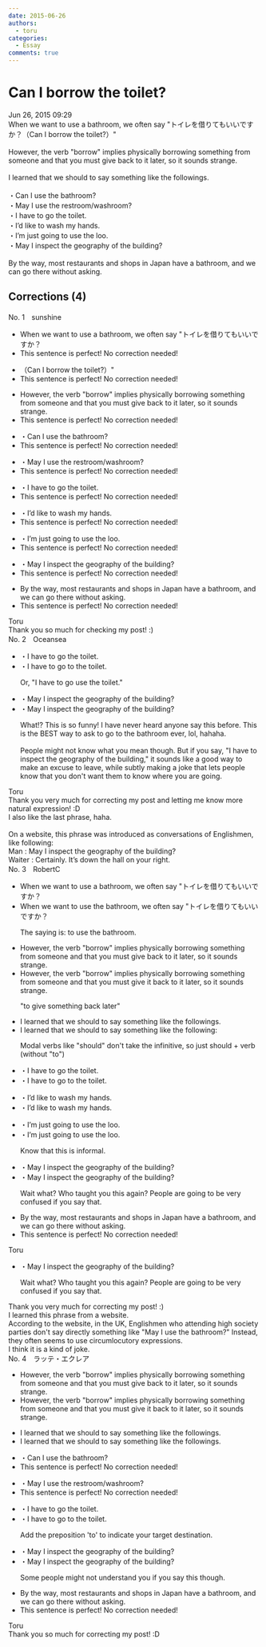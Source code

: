 ```yaml
---
date: 2015-06-26
authors:
  - toru
categories:
  - Essay
comments: true
---
```


# Can I borrow the toilet?
<div class="date">Jun 26, 2015 09:29</div>
<div id="post"><div id="body_show_ori">
When we want to use a bathroom, we often say "トイレを借りてもいいですか？（Can I borrow the toilet?）"<br/><br/>However, the verb "borrow" implies physically borrowing something from someone and that you must give back to it later, so it sounds strange.<br/><br/>I learned that we should to say something like the followings.<br/><br/>・Can I use the bathroom?<br/>・May I use the restroom/washroom? <br/>・I have to go the toilet.<br/>・I’d like to wash my hands.<br/>・I’m just going to use the loo.<br/>・May I inspect the geography of the building?<br/><br/>By the way, most restaurants and shops in Japan have a bathroom, and we can go there without asking.
</div></div>

<!-- more -->


## Corrections (4)
<div id="block"><div class="first_name"> No. 1　<span class="just_name">sunshine</span></div><div id="block2">
<ul class="correction_field">
<li class="incorrect">When we want to use a bathroom, we often say "トイレを借りてもいいですか？</li>
<li class="corrected perfect">This sentence is perfect! No correction needed!</li>
</ul>
<ul class="correction_field">
<li class="incorrect">（Can I borrow the toilet?）"</li>
<li class="corrected perfect">This sentence is perfect! No correction needed!</li>
</ul>
<ul class="correction_field">
<li class="incorrect">However, the verb "borrow" implies physically borrowing something from someone and that you must give back to it later, so it sounds strange.</li>
<li class="corrected perfect">This sentence is perfect! No correction needed!</li>
</ul>
<ul class="correction_field">
<li class="incorrect">・Can I use the bathroom?</li>
<li class="corrected perfect">This sentence is perfect! No correction needed!</li>
</ul>
<ul class="correction_field">
<li class="incorrect">・May I use the restroom/washroom?</li>
<li class="corrected perfect">This sentence is perfect! No correction needed!</li>
</ul>
<ul class="correction_field">
<li class="incorrect">・I have to go the toilet.</li>
<li class="corrected perfect">This sentence is perfect! No correction needed!</li>
</ul>
<ul class="correction_field">
<li class="incorrect">・I’d like to wash my hands.</li>
<li class="corrected perfect">This sentence is perfect! No correction needed!</li>
</ul>
<ul class="correction_field">
<li class="incorrect">・I’m just going to use the loo.</li>
<li class="corrected perfect">This sentence is perfect! No correction needed!</li>
</ul>
<ul class="correction_field">
<li class="incorrect">・May I inspect the geography of the building?</li>
<li class="corrected perfect">This sentence is perfect! No correction needed!</li>
</ul>
<ul class="correction_field">
<li class="incorrect">By the way, most restaurants and shops in Japan have a bathroom, and we can go there without asking.</li>
<li class="corrected perfect">This sentence is perfect! No correction needed!</li>
</ul>
</div><div class="name"><span class="just_name">Toru</span><br>
Thank you so much for checking my post! :)
</div>
</div>
<div id="block"><div class="first_name"> No. 2　<span class="just_name">Oceansea</span></div><div id="block2">
<ul class="correction_field">
<li class="incorrect">・I have to go the toilet.</li>
<li class="corrected correct">
・I have to go <span class="f_red">to </span>the toilet.
<p class="correction_comment">Or, "I have to go use the toilet."</p>
</li>
</ul>
<ul class="correction_field">
<li class="incorrect">・May I inspect the geography of the building?</li>
<li class="corrected correct">
・May I inspect the geography of the building?
<p class="correction_comment">What!? This is so funny! I have never heard anyone say this before. This is the BEST way to ask to go to the bathroom ever, lol, hahaha.<br/><br/>People might not know what you mean though. But if you say, "I have to inspect the geography of the building," it sounds like a good way to make an excuse to leave, while subtly making a joke that lets people know that you don't want them to know where you are going.</p>
</li>
</ul>
</div><div class="name"><span class="just_name">Toru</span><br>
Thank you very much for correcting my post and letting me know more natural expression! :D<br/>I also like the last phrase, haha.<br/><br/>On a website, this phrase was introduced as conversations of Englishmen, like following:<br/>Man : May I inspect the geography of the building?<br/>Waiter : Certainly. It’s down the hall on your right.
</div>
</div>
<div id="block"><div class="first_name"> No. 3　<span class="just_name">RobertC</span></div><div id="block2">
<ul class="correction_field">
<li class="incorrect">When we want to use a bathroom, we often say "トイレを借りてもいいですか？</li>
<li class="corrected correct">
When we want to use <span class="f_blue">the </span>bathroom, we often say "トイレを借りてもいいですか？
<p class="correction_comment">The saying is: to use the bathroom.</p>
</li>
</ul>
<ul class="correction_field">
<li class="incorrect">However, the verb "borrow" implies physically borrowing something from someone and that you must give back to it later, so it sounds strange.</li>
<li class="corrected correct">
However, the verb "borrow" implies physically borrowing something from someone and that you must give <span class="f_blue">it</span> back <span class="sline">to</span> <span class="sline">it</span> later, so it sounds strange.
<p class="correction_comment">"to give something back later"</p>
</li>
</ul>
<ul class="correction_field">
<li class="incorrect">I learned that we should to say something like the followings.</li>
<li class="corrected correct">
I learned that we should<span class="sline"> to</span> say something like the <span class="f_blue">following:</span>
<p class="correction_comment">Modal verbs like "should" don't take the infinitive, so just should + verb (without "to")</p>
</li>
</ul>
<ul class="correction_field">
<li class="incorrect">・I have to go the toilet.</li>
<li class="corrected correct">
・I have to go <span class="f_blue">to </span>the toilet.
</li>
</ul>
<ul class="correction_field">
<li class="incorrect">・I’d like to wash my hands.</li>
<li class="corrected correct">
・I’d like to wash my hands.
</li>
</ul>
<ul class="correction_field">
<li class="incorrect">・I’m just going to use the loo.</li>
<li class="corrected correct">
・I’m just going to use the loo.
<p class="correction_comment">Know that this is informal.</p>
</li>
</ul>
<ul class="correction_field">
<li class="incorrect">・May I inspect the geography of the building?</li>
<li class="corrected correct">
・May I inspect the geography of the building?
<p class="correction_comment">Wait what? Who taught you this again? People are going to be very confused if you say that.</p>
</li>
</ul>
<ul class="correction_field">
<li class="incorrect">By the way, most restaurants and shops in Japan have a bathroom, and we can go there without asking.</li>
<li class="corrected perfect">This sentence is perfect! No correction needed!</li>
</ul>
</div><div class="name"><span class="just_name">Toru</span><br><div class="quote_field"><ul class="correction_field">
<li class="corrected correct">
・May I inspect the geography of the building?
<p class="correction_comment">
Wait what? Who taught you this again? People are going to be very confused if you say that.
</p>
</li>
</ul></div>
Thank you very much for correcting my post! :)<br/>I learned this phrase from a website. <br/>According to the website, in the UK, Englishmen who attending high society parties don't say directly something like "May I use the bathroom?" Instead, they often seems to use circumlocutory expressions.<br/>I think it is a kind of joke.
</div>
</div>
<div id="block"><div class="first_name"> No. 4　<span class="just_name">ラッテ・エクレア</span></div><div id="block2">
<ul class="correction_field">
<li class="incorrect">However, the verb "borrow" implies physically borrowing something from someone and that you must give back to it later, so it sounds strange.</li>
<li class="corrected correct">
However, the verb "borrow" implies physically borrowing something from someone and that you must give <span class="f_red">it</span> back <span class="sline">to it</span> later, so it sounds strange.
</li>
</ul>
<ul class="correction_field">
<li class="incorrect">I learned that we should to say something like the followings.</li>
<li class="corrected correct">
I learned that we should <span class="sline">to</span> say something like the following<span class="sline">s</span>.
</li>
</ul>
<ul class="correction_field">
<li class="incorrect">・Can I use the bathroom?</li>
<li class="corrected perfect">This sentence is perfect! No correction needed!</li>
</ul>
<ul class="correction_field">
<li class="incorrect">・May I use the restroom/washroom?</li>
<li class="corrected perfect">This sentence is perfect! No correction needed!</li>
</ul>
<ul class="correction_field">
<li class="incorrect">・I have to go the toilet.</li>
<li class="corrected correct">
・I have to go <span class="f_red">to</span> the toilet.
<p class="correction_comment">Add the preposition 'to' to indicate your target destination.</p>
</li>
</ul>
<ul class="correction_field">
<li class="incorrect">・May I inspect the geography of the building?</li>
<li class="corrected correct">
・May I inspect the geography of the building?
<p class="correction_comment">Some people might not understand you if you say this though.</p>
</li>
</ul>
<ul class="correction_field">
<li class="incorrect">By the way, most restaurants and shops in Japan have a bathroom, and we can go there without asking.</li>
<li class="corrected perfect">This sentence is perfect! No correction needed!</li>
</ul>
</div><div class="name"><span class="just_name">Toru</span><br>
Thank you so much for correcting my post! :D
</div>
</div>

